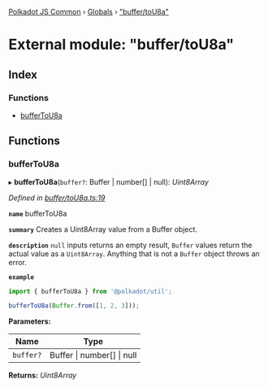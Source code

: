 [Polkadot JS Common](../README.md) › [Globals](../globals.md) › ["buffer/toU8a"](_buffer_tou8a_.md)

# External module: "buffer/toU8a"

## Index

### Functions

* [bufferToU8a](_buffer_tou8a_.md#buffertou8a)

## Functions

###  bufferToU8a

▸ **bufferToU8a**(`buffer?`: Buffer | number[] | null): *Uint8Array*

*Defined in [buffer/toU8a.ts:19](https://github.com/polkadot-js/common/blob/e60bbbeb/packages/util/src/buffer/toU8a.ts#L19)*

**`name`** bufferToU8a

**`summary`** Creates a Uint8Array value from a Buffer object.

**`description`** 
`null` inputs returns an empty result, `Buffer` values return the actual value as a `Uint8Array`. Anything that is not a `Buffer` object throws an error.

**`example`** 
<BR>

```javascript
import { bufferToU8a } from '@polkadot/util';

bufferToU8a(Buffer.from([1, 2, 3]));
```

**Parameters:**

Name | Type |
------ | ------ |
`buffer?` | Buffer &#124; number[] &#124; null |

**Returns:** *Uint8Array*
